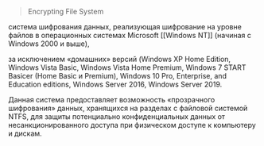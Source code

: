 > Encrypting File System

система шифрования данных, реализующая шифрование на уровне файлов в операционных системах Microsoft [[Windows NT]] (начиная с Windows 2000 и выше), 

за исключением «домашних» версий (Windows XP Home Edition, Windows Vista Basic, Windows Vista Home Premium, Windows 7 START
Basicer (Home Basic и Premium), Windows 10 Pro, Enterprise, and Education editions, Windows Server 2016, Windows Server 2019. 

Данная система предоставляет возможность «прозрачного шифрования» данных, хранящихся на разделах с файловой системой NTFS, для защиты потенциально конфиденциальных данных от несанкционированного доступа при физическом доступе к компьютеру и дискам.

